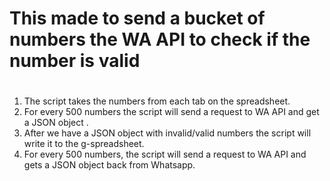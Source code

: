 # This made to send a bucket of numbers the WA API to check if the number is valid
#
1. The script takes the numbers from each tab on the spreadsheet.
2. For every 500 numbers the script will send a request to WA API and get a JSON object .
3. After we have a JSON object with invalid/valid numbers the script will write it to the g-spreadsheet.
2. For every 500 numbers, the script will send a request to WA API and gets a JSON object back from Whatsapp.
